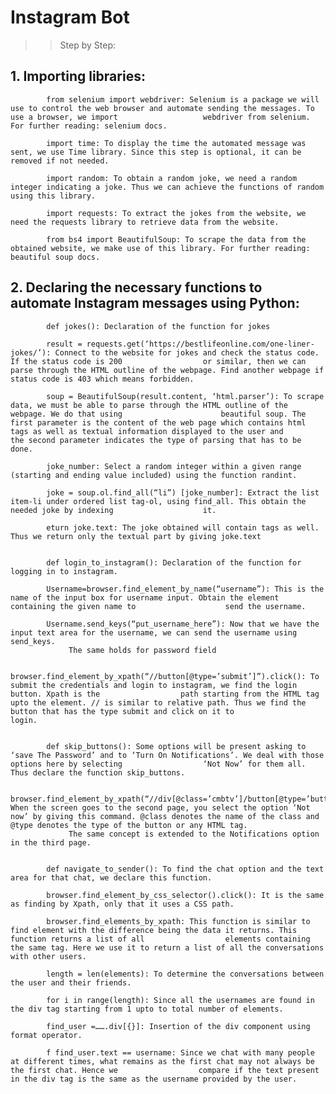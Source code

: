 # Instagram Bot

>> Step by Step:

##   1. Importing libraries:

            from selenium import webdriver: Selenium is a package we will use to control the web browser and automate sending the messages. To use a browser, we import                   webdriver from selenium. For further reading: selenium docs.
            
            import time: To display the time the automated message was sent, we use Time library. Since this step is optional, it can be removed if not needed.
            
            import random: To obtain a random joke, we need a random integer indicating a joke. Thus we can achieve the functions of random using this library.
            
            import requests: To extract the jokes from the website, we need the requests library to retrieve data from the website.
            
            from bs4 import BeautifulSoup: To scrape the data from the obtained website, we make use of this library. For further reading: beautiful soup docs.
            
            
            
##   2. Declaring the necessary functions to automate Instagram messages using Python:

            def jokes(): Declaration of the function for jokes
            
            result = requests.get(‘https://bestlifeonline.com/one-liner-jokes/’): Connect to the website for jokes and check the status code. If the status code is 200                  or similar, then we can parse through the HTML outline of the webpage. Find another webpage if status code is 403 which means forbidden.
            
            soup = BeautifulSoup(result.content, ‘html.parser’): To scrape data, we must be able to parse through the HTML outline of the webpage. We do that using                      beautiful soup. The first parameter is the content of the web page which contains html tags as well as textual information displayed to the user and                    the second parameter indicates the type of parsing that has to be done.
            
            joke_number: Select a random integer within a given range (starting and ending value included) using the function randint.
            
            joke = soup.ol.find_all(“li”) [joke_number]: Extract the list item-li under ordered list tag-ol, using find_all. This obtain the needed joke by indexing                    it.
            
            eturn joke.text: The joke obtained will contain tags as well. Thus we return only the textual part by giving joke.text
            
            
            def login_to_instagram(): Declaration of the function for logging in to instagram.
            
            Username=browser.find_element_by_name(“username”): This is the name of the input box for username input. Obtain the element containing the given name to                    send the username.
            
            Username.send_keys(“put_username_here”): Now that we have the input text area for the username, we can send the username using send_keys.
                 The same holds for password field
                 
            browser.find_element_by_xpath(“//button[@type=’submit’]”).click(): To submit the credentials and login to instagram, we find the login button. Xpath is the                  path starting from the HTML tag upto the element. // is similar to relative path. Thus we find the button that has the type submit and click on it to                  login.
            
            
            def skip_buttons(): Some options will be present asking to ‘save The Password’ and to ‘Turn On Notifications’. We deal with those options here by selecting                  ‘Not Now’ for them all. Thus declare the function skip_buttons.
            
            browser.find_element_by_xpath(“//div[@class=’cmbtv’]/button[@type=’button’]”).click(): When the screen goes to the second page, you select the option ‘Not                  now’ by giving this command. @class denotes the name of the class and @type denotes the type of the button or any HTML tag.
                 The same concept is extended to the Notifications option in the third page.
                 
                 
            def navigate_to_sender(): To find the chat option and the text area for that chat, we declare this function.
         
            browser.find_element_by_css_selector().click(): It is the same as finding by Xpath, only that it uses a CSS path.
            
            browser.find_elements_by_xpath: This function is similar to find element with the difference being the data it returns. This function returns a list of all                  elements containing the same tag. Here we use it to return a list of all the conversations with other users.
            
            length = len(elements): To determine the conversations between the user and their friends.
            
            for i in range(length): Since all the usernames are found in the div tag starting from 1 upto to total number of elements.
            
            find_user =…….div[{}]: Insertion of the div component using format operator.
            
            f find_user.text == username: Since we chat with many people at different times, what remains as the first chat may not always be the first chat. Hence we                  compare if the text present in the div tag is the same as the username provided by the user.
            
            

            
            
            


